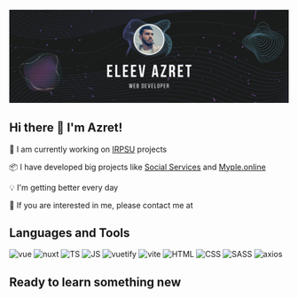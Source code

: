 ![Header](https://github.com/EleevAzret/eleevazret/blob/main/assets/header.png)

## Hi there 👋 I'm Azret!

🏃 I am currently working on [IRPSU](https://pfdo.ru/) projects

📦 I have developed big projects like [Social Services](https://soc.pfdo.ru/) and [Myple.online](https://myple.online/)

💡 I'm getting better every day

💬 If you are interested in me, please contact me at

## Languages and Tools
![vue](https://img.shields.io/badge/-Vue.js-1a1a1a?style=for-the-badge&logo=vue.js&logoColor=41b883)
![nuxt](https://img.shields.io/badge/-Nuxt.js-1a1a1a?style=for-the-badge&logo=nuxt.js&logoColor=00bf65)
![TS](https://img.shields.io/badge/-TypeScript-1a1a1a?style=for-the-badge&logo=typescript&logoColor=2f78c6)
![JS](https://img.shields.io/badge/-JavaScript-1e2022?style=for-the-badge&logo=JavaScript)
![vuetify](https://img.shields.io/badge/-Vuetify-136bc0?style=for-the-badge&logo=vuetify)
![vite](https://img.shields.io/badge/-Vite-ffffff?style=for-the-badge&logo=vite)
![HTML](https://img.shields.io/badge/-HTML5-ffffff?style=for-the-badge&logo=HTML5)
![CSS](https://img.shields.io/badge/-CSS3-1d9dd9?style=for-the-badge&logo=CSS3)
![SASS](https://img.shields.io/badge/-SASS(SCSS)-f6f7fa?style=for-the-badge&logo=SASS)
![axios](https://img.shields.io/badge/-axios-ffffff?style=for-the-badge&logo=axios&logoColor=671cde)

## Ready to learn something new
